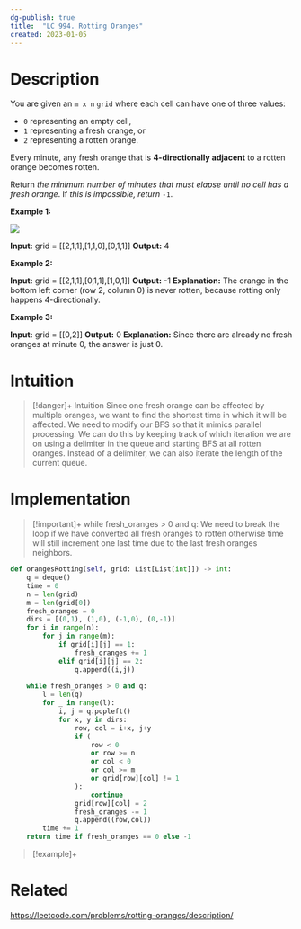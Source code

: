 ```yaml
---
dg-publish: true
title:  "LC 994. Rotting Oranges"
created: 2023-01-05
---
```



# Description
You are given an `m x n` `grid` where each cell can have one of three values:

-   `0` representing an empty cell,
-   `1` representing a fresh orange, or
-   `2` representing a rotten orange.

Every minute, any fresh orange that is **4-directionally adjacent** to a rotten orange becomes rotten.

Return _the minimum number of minutes that must elapse until no cell has a fresh orange_. If _this is impossible, return_ `-1`.

**Example 1:**

![](https://assets.leetcode.com/uploads/2019/02/16/oranges.png)

**Input:** grid = [[2,1,1],[1,1,0],[0,1,1]]
**Output:** 4

**Example 2:**

**Input:** grid = [[2,1,1],[0,1,1],[1,0,1]]
**Output:** -1
**Explanation:** The orange in the bottom left corner (row 2, column 0) is never rotten, because rotting only happens 4-directionally.

**Example 3:**

**Input:** grid = [[0,2]]
**Output:** 0
**Explanation:** Since there are already no fresh oranges at minute 0, the answer is just 0.

# Intuition

>[!danger]+ Intuition
>Since one fresh orange can be affected by multiple oranges, we want to find the shortest time in which it will be affected. We need to modify our BFS so that it mimics parallel processing. We can do this by keeping track of which iteration we are on using a delimiter in the queue and starting BFS at all rotten oranges. Instead of a delimiter, we can also iterate the length of the current queue.

# Implementation


> [!important]+ while fresh_oranges > 0 and q:
> We need to break the loop if we have converted all fresh oranges to rotten otherwise time will still increment one last time due to the last fresh oranges neighbors.


```python
def orangesRotting(self, grid: List[List[int]]) -> int:
	q = deque()
	time = 0
	n = len(grid)
	m = len(grid[0])
	fresh_oranges = 0
	dirs = [(0,1), (1,0), (-1,0), (0,-1)]
	for i in range(n):
		for j in range(m):
			if grid[i][j] == 1:
				fresh_oranges += 1
			elif grid[i][j] == 2:
				q.append((i,j))
	
	while fresh_oranges > 0 and q:
		l = len(q)
		for _ in range(l):
			i, j = q.popleft()
			for x, y in dirs:
				row, col = i+x, j+y
				if (
					row < 0 
					or row >= n 
					or col < 0 
					or col >= m 
					or grid[row][col] != 1
				):
					continue
				grid[row][col] = 2
				fresh_oranges -= 1
				q.append((row,col))
		time += 1
	return time if fresh_oranges == 0 else -1
```

>[!example]+ 


# Related
https://leetcode.com/problems/rotting-oranges/description/